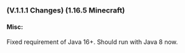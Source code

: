 ### **(V.1.1.1 Changes) (1.16.5 Minecraft)**

#### Misc:
Fixed requirement of Java 16+. Should run with Java 8 now.